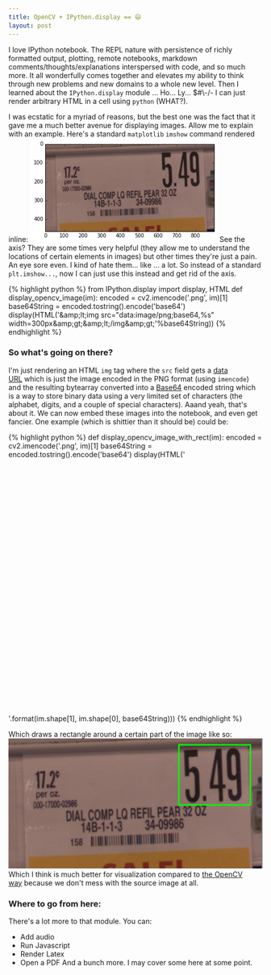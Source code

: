 ```yaml
---
title: OpenCV + IPython.display == 😃
layout: post
---
```


I love IPython notebook. The REPL nature with persistence of richly formatted output, plotting, remote notebooks, markdown comments/thoughts/explanations interspersed with code, and so much more. It all wonderfully comes together and elevates my ability to think through new problems and new domains to a whole new level. Then I learned about the `IPython.display` module ... Ho... Ly... $#\\-/- I can just render arbitrary HTML in a cell using `python` (WHAT?). 

I was ecstatic for a myriad of reasons, but the best one was the fact that it gave me a much better avenue for displaying images. Allow me to explain with an example. Here's a standard `matplotlib` `imshow` command rendered inline: ![pricetag_matplotlib](/images/pricetag_matplotlib.png) See the axis? They are some times very helpful (they allow me to understand the locations of certain elements in images) but other times they're just a pain. An eye sore even. I kind of hate them... like ... a lot. So instead of a standard `plt.imshow...`, now I can just use this instead and get rid of the axis. 

{% highlight python %}
from IPython.display import display, HTML 
def display_opencv_image(im): 
    encoded = cv2.imencode('.png', im)[1] base64String = encoded.tostring().encode('base64') 
    display(HTML('&amp;amp;lt;img src="data:image/png;base64,%s" width=300px&amp;amp;gt;&amp;amp;lt;/img&amp;amp;gt;'%base64String))
{% endhighlight %}

### So what's going on there?

I'm just rendering an HTML `img` tag where the `src` field gets a [data URL](https://developer.mozilla.org/en-US/docs/Web/HTTP/Basics_of_HTTP/Data_URIs) which is just the image encoded in the PNG format (using `imencode`) and the resulting bytearray converted into a [Base64](https://en.wikipedia.org/wiki/Base64) encoded string which is a way to store binary data using a very limited set of characters (the alphabet, digits, and a couple of special characters). Aaand yeah, that's about it. We can now embed these images into the notebook, and even get fancier. One example (which is shittier than it should be) could be: 

{% highlight python %}
def display_opencv_image_with_rect(im): 
    encoded = cv2.imencode('.png', im)[1] 
    base64String = encoded.tostring().encode('base64') 
    display(HTML('<svg height=1000 width=1000><image width="{}" height="{}"' 'xlink:href="data:image/png;base64,{}"></image><rect x=600 y=30 width=250 ' 'height=210 style="fill: none; stroke: rgb(0, 255, 0); stroke-width: 5"/></svg>'.format(im.shape[1], im.shape[0], base64String)))
{% endhighlight %}

Which draws a rectangle around a certain part of the image like so: ![price.png](/images/price.png) Which I think is much better for visualization compared to [the OpenCV way](https://docs.opencv.org/2.4/modules/core/doc/drawing_functions.html) because we don't mess with the source image at all. 

### Where to go from here:

There's a lot more to that module. You can: 

  * Add audio
  * Run Javascript
  * Render Latex
  * Open a PDF
And a bunch more. I may cover some here at some point.
